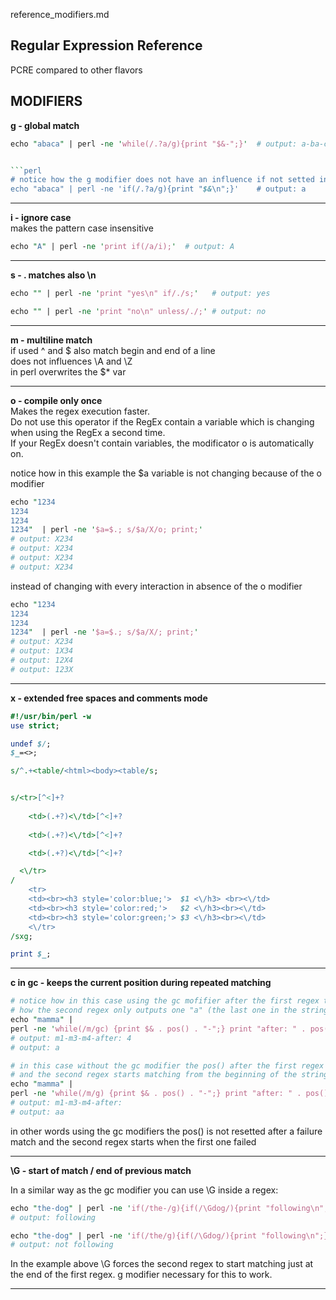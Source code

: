 reference_modifiers.md

Regular Expression Reference
---
PCRE compared to other flavors

MODIFIERS
---

**g - global match**</br>
```perl
echo "abaca" | perl -ne 'while(/.?a/g){print "$&-";}'  # output: a-ba-ca-
```
```perl

```perl
# notice how the g modifier does not have an influence if not setted inside a loop
echo "abaca" | perl -ne 'if(/.?a/g){print "$&\n";}'    # output: a 
```

---

**i	- ignore case**</br>
makes the pattern case insensitive
```perl
echo "A" | perl -ne 'print if(/a/i);'  # output: A
```

---

**s	- . matches also \n**</br>
```perl
echo "" | perl -ne 'print "yes\n" if/./s;'   # output: yes
```
```perl
echo "" | perl -ne 'print "no\n" unless/./;' # output: no
```

---

**m	- multiline match**</br>
if used ^ and $ also match begin and end of a line</br>
does not influences \A and \Z</br>
in perl overwrites the $* var

---

**o -	compile only once**</br>
Makes the regex execution faster.</br>
Do not use this operator if the RegEx contain a variable which is changing when using the RegEx a second time.</br>
If your RegEx doesn't contain variables, the modificator o is automatically on.</br>

notice how in this example the $a variable is not changing because of the o modifier
```perl
echo "1234
1234
1234
1234"  | perl -ne '$a=$.; s/$a/X/o; print;'
# output: X234
# output: X234
# output: X234
# output: X234
```

instead of changing with every interaction in absence of the o modifier
```perl
echo "1234
1234
1234
1234"  | perl -ne '$a=$.; s/$a/X/; print;'
# output: X234
# output: 1X34
# output: 12X4
# output: 123X
```

---

**x	- extended free spaces and comments mode**</br>
```perl
#!/usr/bin/perl -w
use strict;

undef $/;
$_=<>;

s/^.+<table/<html><body><table/s;


s/<tr>[^<]+?
    
    <td>(.+?)<\/td>[^<]+?
    
    <td>(.+?)<\/td>[^<]+?

    <td>(.+?)<\/td>[^<]+?

  <\/tr>
/
    <tr>
    <td><br><h3 style='color:blue;'>  $1 <\/h3> <br><\/td>
    <td><br><h3 style='color:red;'>   $2 <\/h3><br><\/td>
    <td><br><h3 style='color:green;'> $3 <\/h3><br><\/td>
    <\/tr>
/sxg;

print $_;
```

---

**c in gc - keeps the current position during repeated matching**</br>

```perl
# notice how in this case using the gc mofifier after the first regex the pos() is setted to 4 and
# how the second regex only outputs one "a" (the last one in the string)
echo "mamma" |
perl -ne 'while(/m/gc) {print $& . pos() . "-";} print "after: " . pos() . "\n"; while(/a/g) {print $&;}'
# output: m1-m3-m4-after: 4
# output: a
```

```perl
# in this case without the gc modifier the pos() after the first regex is not setted
# and the second regex starts matching from the beginning of the string finding a two times
echo "mamma" |
perl -ne 'while(/m/g) {print $& . pos() . "-";} print "after: " . pos() . "\n"; while(/a/g) {print $&;}'
# output: m1-m3-m4-after: 
# output: aa
```

in other words using the gc modifiers the pos() is not resetted after a failure match and the second regex starts when the first one failed

---

**\G - start of match / end of previous match**

In a similar way as the gc modifier you can use \G inside a regex:

```perl
echo "the-dog" | perl -ne 'if(/the-/g){if(/\Gdog/){print "following\n";} else {print "not following";}}'
# output: following
```

```perl
echo "the-dog" | perl -ne 'if(/the/g){if(/\Gdog/){print "following\n";} else {print "not following";}}'
# output: not following
```

In the example above \G forces the second regex to start matching just at the end of the first regex.
g modifier necessary for this to work. 

---

